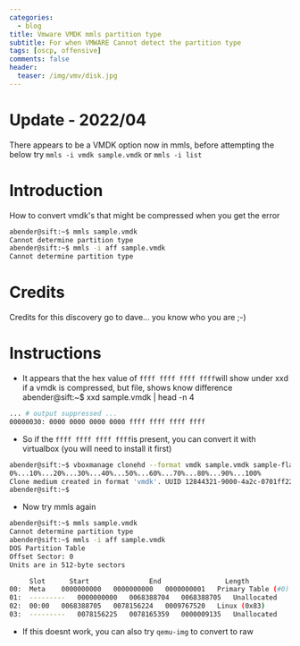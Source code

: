 ```yaml
---
categories:
  - blog
title: Vmware VMDK mmls partition type
subtitle: For when VMWARE Cannot detect the partition type
tags: [oscp, offensive]
comments: false
header:
  teaser: /img/vmv/disk.jpg
---
```


# Update - 2022/04

There appears to be a VMDK option now in mmls, before attempting the below try `mmls -i vmdk sample.vmdk` or `mmls -i list`

# Introduction
How to convert vmdk's that might be compressed when you get the error
```bash
abender@sift:~$ mmls sample.vmdk
Cannot determine partition type
abender@sift:~$ mmls -i aff sample.vmdk
Cannot determine partition type
```

# Credits
Credits for this discovery go to dave... you know who you are ;-)


# Instructions
-  It appears that the hex value of `ffff ffff ffff ffff`will show under xxd if a vmdk is compressed, but file, shows know difference
abender@sift:~$ xxd sample.vmdk | head -n 4

```bash
... # output suppressed ...
00000030: 0000 0000 0000 0000 ffff ffff ffff ffff
```
- So if the `ffff ffff ffff ffff`is present, you can convert it with virtualbox (you will need to install it first)
   
```bash
abender@sift:~$ vboxmanage clonehd --format vmdk sample.vmdk sample-flat.vmdk
0%...10%...20%...30%...40%...50%...60%...70%...80%...90%...100%
Clone medium created in format 'vmdk'. UUID 12844321-9000-4a2c-0701ff223241
abender@sift:~$ 
```
-  Now try mmls again
   
```bash
abender@sift:~$ mmls sample.vmdk
Cannot determine partition type
abender@sift:~$ mmls -i aff sample.vmdk
DOS Partition Table
Offset Sector: 0
Units are in 512-byte sectors

     Slot      Start               End                Length
00:  Meta    0000000000   0000000000   0000000001   Primary Table (#0)
01:  ---------   0000000000   0068388704   0068388705   Unallocated
02:  00:00   0068388705   0078156224   0009767520   Linux (0x83)
03:  ---------   0078156225   0078165359   0000009135   Unallocated
```
-  If this doesnt work, you can also try `qemu-img` to convert to raw

